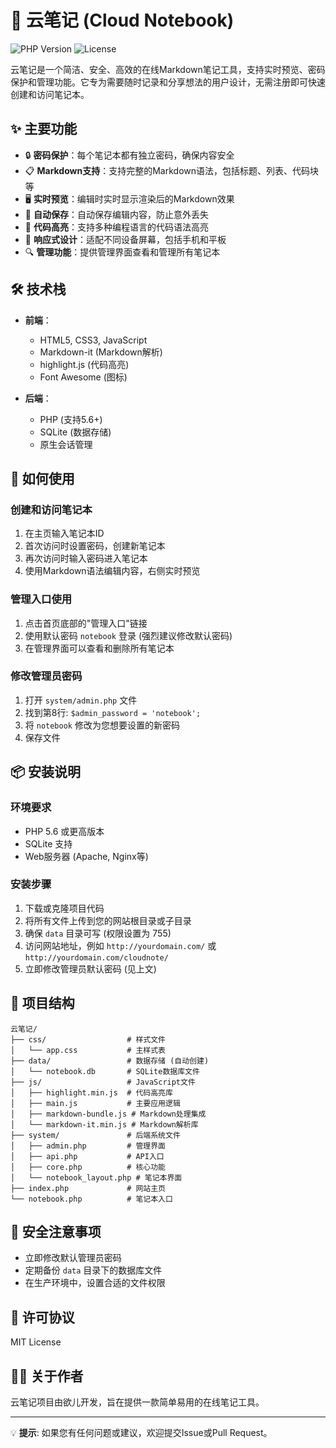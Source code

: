 # 📝 云笔记 (Cloud Notebook)

![PHP Version](https://img.shields.io/badge/PHP-5.6+-blue.svg)
![License](https://img.shields.io/badge/license-MIT-green.svg)

云笔记是一个简洁、安全、高效的在线Markdown笔记工具，支持实时预览、密码保护和管理功能。它专为需要随时记录和分享想法的用户设计，无需注册即可快速创建和访问笔记本。

## ✨ 主要功能

- 🔒 **密码保护**：每个笔记本都有独立密码，确保内容安全
- 📋 **Markdown支持**：支持完整的Markdown语法，包括标题、列表、代码块等
- 🖥️ **实时预览**：编辑时实时显示渲染后的Markdown效果
- 💾 **自动保存**：自动保存编辑内容，防止意外丢失
- 🌈 **代码高亮**：支持多种编程语言的代码语法高亮
- 📱 **响应式设计**：适配不同设备屏幕，包括手机和平板
- 🔍 **管理功能**：提供管理界面查看和管理所有笔记本

## 🛠️ 技术栈

- **前端**：
  - HTML5, CSS3, JavaScript
  - Markdown-it (Markdown解析)
  - highlight.js (代码高亮)
  - Font Awesome (图标)

- **后端**：
  - PHP (支持5.6+)
  - SQLite (数据存储)
  - 原生会话管理

## 🚀 如何使用

### 创建和访问笔记本

1. 在主页输入笔记本ID
2. 首次访问时设置密码，创建新笔记本
3. 再次访问时输入密码进入笔记本
4. 使用Markdown语法编辑内容，右侧实时预览

### 管理入口使用

1. 点击首页底部的"管理入口"链接
2. 使用默认密码 `notebook` 登录 (强烈建议修改默认密码)
3. 在管理界面可以查看和删除所有笔记本

### 修改管理员密码

1. 打开 `system/admin.php` 文件
2. 找到第8行: `$admin_password = 'notebook';`
3. 将 `notebook` 修改为您想要设置的新密码
4. 保存文件

## 📦 安装说明

### 环境要求

- PHP 5.6 或更高版本
- SQLite 支持
- Web服务器 (Apache, Nginx等)

### 安装步骤

1. 下载或克隆项目代码
2. 将所有文件上传到您的网站根目录或子目录
3. 确保 `data` 目录可写 (权限设置为 755)
4. 访问网站地址，例如 `http://yourdomain.com/` 或 `http://yourdomain.com/cloudnote/`
5. 立即修改管理员默认密码 (见上文)

## 📁 项目结构

```
云笔记/
├── css/                  # 样式文件
│   └── app.css           # 主样式表
├── data/                 # 数据存储 (自动创建)
│   └── notebook.db       # SQLite数据库文件
├── js/                   # JavaScript文件
│   ├── highlight.min.js  # 代码高亮库
│   ├── main.js           # 主要应用逻辑
│   ├── markdown-bundle.js # Markdown处理集成
│   └── markdown-it.min.js # Markdown解析库
├── system/               # 后端系统文件
│   ├── admin.php         # 管理界面
│   ├── api.php           # API入口
│   ├── core.php          # 核心功能
│   └── notebook_layout.php # 笔记本界面
├── index.php             # 网站主页
└── notebook.php          # 笔记本入口
```

## 🔐 安全注意事项

- 立即修改默认管理员密码
- 定期备份 `data` 目录下的数据库文件
- 在生产环境中，设置合适的文件权限

## 📄 许可协议

MIT License

## 👨‍💻 关于作者

云笔记项目由欲儿开发，旨在提供一款简单易用的在线笔记工具。

---

💡 **提示**: 如果您有任何问题或建议，欢迎提交Issue或Pull Request。 